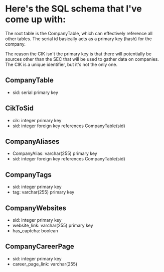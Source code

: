 # Here's the SQL schema that I've come up with:

The root table is the CompanyTable, which can effectively reference all other tables.
The serial id basically acts as a primary key (hash) for the company.

The reason the CIK isn't the primary key is that there will potentially be sources other than
the SEC that will be used to gather data on companies. The CIK is a unique identifier, but it's
not the only one.

CompanyTable
---
* sid: serial primary key

CikToSid
---
* cik: integer primary key
* sid: integer foreign key references CompanyTable(sid)

CompanyAliases
---
* CompanyAlias: varchar(255) primary key
* sid: integer foreign key references CompanyTable(sid)

CompanyTags
---
* sid: integer primary key
* tag: varchar(255) primary key

CompanyWebsites
---
* sid: integer primary key
* website_link: varchar(255) primary key
* has_captcha: boolean

CompanyCareerPage
---
* sid: integer primary key
* career_page_link: varchar(255)

